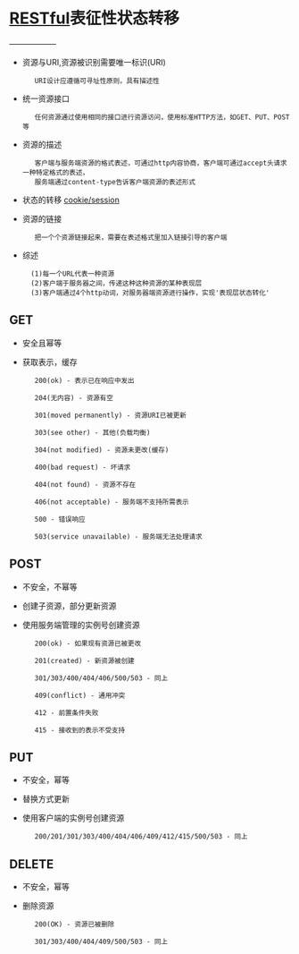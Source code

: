 # [RESTful](http://www.ruanyifeng.com/blog/2011/09/restful.html)表征性状态转移
——————
* 资源与URI,资源被识别需要唯一标识(URI)

         URI设计应遵循可寻址性原则，具有描述性

* 统一资源接口

         任何资源通过使用相同的接口进行资源访问，使用标准HTTP方法，如GET、PUT、POST等

* 资源的描述
         
         客户端与服务端资源的格式表述，可通过http内容协商，客户端可通过accept头请求一种特定格式的表述，
         服务端通过content-type告诉客户端资源的表述形式
         
* 状态的转移
         [cookie/session](http://www.ruanyifeng.com/blog/2011/09/restful.html)
         
* 资源的链接 

         把一个个资源链接起来，需要在表述格式里加入链接引导的客户端
* 综述
   
        (1)每一个URL代表一种资源
        (2)客户端于服务器之间，传递这种这种资源的某种表现层
        (3)客户端通过4个http动词，对服务器端资源进行操作，实现'表现层状态转化'
         
## GET

* 安全且幂等

* 获取表示，缓存

         200(ok) - 表示已在响应中发出
         
         204(无内容) - 资源有空 
         
         301(moved permanently) - 资源URI已被更新
         
         303(see other) - 其他(负载均衡)
         
         304(not modified) - 资源未更改(缓存)
         
         400(bad request) - 坏请求
         
         404(not found) - 资源不存在
         
         406(not acceptable) - 服务端不支持所需表示
         
         500 - 错误响应
         
         503(service unavailable) - 服务端无法处理请求
         
## POST
 
* 不安全，不幂等

* 创建子资源，部分更新资源

* 使用服务端管理的实例号创建资源


         200(ok) - 如果现有资源已被更改
         
         201(created) - 新资源被创建
         
         301/303/400/404/406/500/503 - 同上
         
         409(conflict) - 通用冲突
         
         412 - 前置条件失败
         
         415 - 接收到的表示不受支持
         
## PUT 

* 不安全，幂等

* 替换方式更新

* 使用客户端的实例号创建资源


         200/201/301/303/400/404/406/409/412/415/500/503 - 同上
         
## DELETE 

* 不安全，幂等

* 删除资源

         200(OK) - 资源已被删除
         
         301/303/400/404/409/500/503 - 同上
         

         
